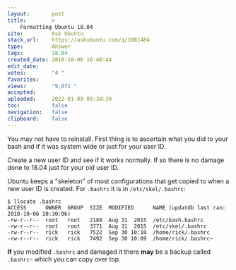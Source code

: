 ```yaml
---
layout:       post
title:        >
    Formatting Ubuntu 18.04
site:         Ask Ubuntu
stack_url:    https://askubuntu.com/q/1081484
type:         Answer
tags:         18.04
created_date: 2018-10-06 16:40:44
edit_date:    
votes:        "4 "
favorites:    
views:        "9,071 "
accepted:     
uploaded:     2022-01-09 09:38:39
toc:          false
navigation:   false
clipboard:    false
---
```


You may not have to reinstall. First thing is to ascertain what you did to your bash and if it was system wide or just for your user ID.

Create a new user ID and see if it works normally. If so there is no damage done to 18.04 just for your old user ID.

Ubuntu keeps a "skeleton" of most configurations that get copied to when a new user ID is created. For `.bashrc` it is in `/etc/skel/.bashrc`:

``` 
$ llocate .bashrc
ACCESS      OWNER  GROUP  SIZE  MODIFIED      NAME (updatdb last ran: 2018-10-06 10:30:06)
-rw-r--r--  root   root   2188  Aug 31  2015  /etc/bash.bashrc
-rw-r--r--  root   root   3771  Aug 31  2015  /etc/skel/.bashrc
-rw-r--r--  rick   rick   7522  Sep 30 10:10  /home/rick/.bashrc
-rw-r--r--  rick   rick   7492  Sep 30 10:09  /home/rick/.bashrc~

```

**If** you modified `.bashrc` and damaged it there **may** be a backup called `.bashrc~` which you can copy over top.
